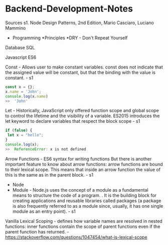 # Backend-Development-Notes

Sources
s1. Node Design Patterns, 2nd Edition, Mario Casciaro, Luciano Mammino



* Programming
*Principles
*DRY - Don't Repeat Yourself


Database
SQL

Javascript
ES6

Const - Allows user to make constant variables. 
const does not indicate that the assigned value will be constant, but that the binding with the value is constant. - s1
```javascript
const x = {};
x.name = 'John';
console.log(x.name)
>>  'John'
```

Let - Historically, JavaScript only offered function scope and global scope to control the lifetime
and the visibility of a variable. ES2015 introduces the let keyword to declare variables that respect the block
scope - s1
```javascript
if (false) {
 let x = "hello";
}
console.log(x);
>>  ReferenceError: x is not defined 
```

Arrow Functions - ES6 syntax for writing functions
But there is another important feature to know about arrow functions: arrow functions are
bound to their lexical scope. This means that inside an arrow function the value of this is
the same as in the parent block. - s1


* Node
* Module - Node.js uses the concept of a module as a fundamental means to structure the code of a program. . It is the building block for creating applications and reusable libraries called packages (a package is also frequently referred to as a module since, usually, it has one single module as an entry point).  - s1


Vanilla
Lexical Scoping - defines how variable names are resolved in nested functions: inner functions contain the scope of parent functions even if the parent function has returned. - https://stackoverflow.com/questions/1047454/what-is-lexical-scope

